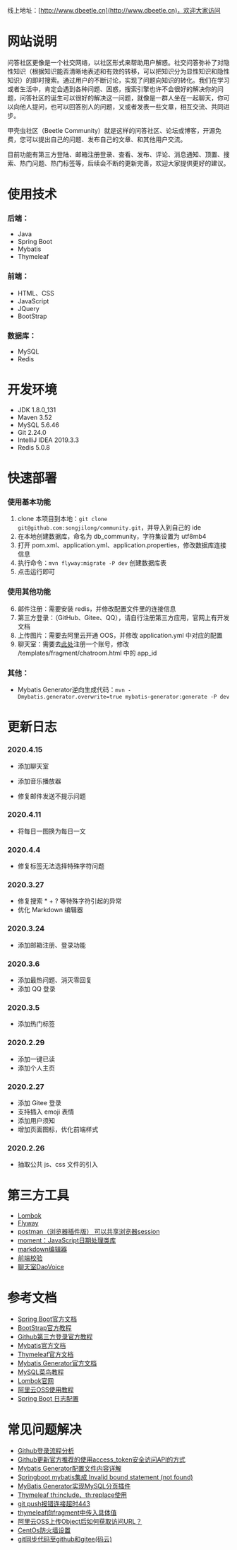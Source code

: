 线上地址：[http://www.dbeetle.cn](http://www.dbeetle.cn)，欢迎大家访问

# 网站说明

问答社区更像是一个社交网络，以社区形式来帮助用户解惑。社交问答弥补了对隐性知识（根据知识能否清晰地表述和有效的转移，可以把知识分为显性知识和隐性知识）的即时搜索。通过用户的不断讨论，实现了问题向知识的转化。我们在学习或者生活中，肯定会遇到各种问题、困惑，搜索引擎也许不会很好的解决你的问题，问答社区的诞生可以很好的解决这一问题，就像是一群人坐在一起聊天，你可以向他人提问，也可以回答别人的问题，又或者发表一些文章，相互交流、共同进步。

甲壳虫社区（Beetle Community）就是这样的问答社区、论坛或博客，开源免费，您可以提出自己的问题、发布自己的文章、和其他用户交流。

目前功能有第三方登陆、邮箱注册登录、查看、发布、评论、消息通知、顶置、搜索、热门问题、热门标签等，后续会不断的更新完善，欢迎大家提供更好的建议。

# 使用技术
### 后端：
- Java
- Spring Boot
- Mybatis
- Thymeleaf

### 前端：
- HTML、CSS
- JavaScript
- JQuery
- BootStrap

### 数据库：
- MySQL
- Redis

# 开发环境
- JDK 1.8.0_131
- Maven 3.52
- MySQL 5.6.46
- Git 2.24.0
- IntelliJ IDEA 2019.3.3
- Redis 5.0.8

# 快速部署
### 使用基本功能
1. clone 本项目到本地：`git clone git@github.com:songjilong/community.git`，并导入到自己的 ide
2. 在本地创建数据库，命名为 db_community，字符集设置为 utf8mb4
3. 打开 pom.xml、application.yml、application.properties，修改数据库连接信息
4. 执行命令：`mvn flyway:migrate -P dev` 创建数据库表
5. 点击运行即可

### 使用其他功能
6. 邮件注册：需要安装 redis，并修改配置文件里的连接信息
7. 第三方登录：（GitHub、Gitee、QQ），请自行注册第三方应用，官网上有开发文档
8. 上传图片：需要去阿里云开通 OOS，并修改 application.yml 中对应的配置
9. 聊天室：需要去[此处](http://dashboard.daovoice.io)注册一个账号，修改 /templates/fragment/chatroom.html 中的 app_id

### 其他：
- Mybatis Generator逆向生成代码：`mvn -Dmybatis.generator.overwrite=true mybatis-generator:generate -P dev`

# 更新日志

### 2020.4.15

- 添加聊天室

- 添加音乐播放器
- 修复邮件发送不提示问题

### 2020.4.11

- 将每日一图换为每日一文

### 2020.4.4

- 修复标签无法选择特殊字符问题

### 2020.3.27

- 修复搜索 *  +  ? 等特殊字符引起的异常
- 优化 Markdown 编辑器

### 2020.3.24

- 添加邮箱注册、登录功能

### 2020.3.6

- 添加最热问题、消灭零回复
- 添加 QQ 登录

### 2020.3.5

- 添加热门标签

### 2020.2.29

- 添加一键已读
- 添加个人主页

### 2020.2.27

- 添加 Gitee 登录
- 支持插入 emoji 表情
- 添加用户须知
- 增加页面图标，优化前端样式

### 2020.2.26

- 抽取公共 js、css 文件的引入

# 第三方工具
- [Lombok](https://projectlombok.org/)  
- [Flyway](https://flywaydb.org/)  
- [postman（浏览器插件版） 可以共享浏览器session](https://chrome.google.com/webstore/detail/tabbed-postman-rest-clien/coohjcphdfgbiolnekdpbcijmhambjff)  
- [moment：JavaScript日期处理类库](http://momentjs.cn/)  
- [markdown编辑器](https://pandao.github.io/editor.md/)  
- [前端校验](https://validator.niceue.com/)  
- [聊天室DaoVoice](http://dashboard.daovoice.io/)  

# 参考文档
- [Spring Boot官方文档](https://docs.spring.io/spring-boot/docs/2.2.4.RELEASE/reference/html/)  
- [BootStrap官方教程](https://v3.bootcss.com/components/)  
- [Github第三方登录官方教程](https://developer.github.com/apps/)  
- [Mybatis官方文档](https://mybatis.org/mybatis-3/zh/index.html)  
- [Thymeleaf官方文档](https://www.thymeleaf.org/doc/tutorials/3.0/usingthymeleaf.html)  
- [Mybatis Generator官方文档](http://mybatis.org/generator/)   
- [MySQL菜鸟教程](https://www.runoob.com/mysql/mysql-tutorial.html)  
- [Lombok官网](https://projectlombok.org/)   
- [阿里云OSS使用教程](https://help.aliyun.com/document_detail/31883.html?spm=5176.8466010.bucket.4.7c451450a0B80C)  
- [Spring Boot 日志配置](https://blog.csdn.net/Inke88/article/details/75007649)  

# 常见问题解决
- [Github登录流程分析](https://www.cnblogs.com/songjilong/p/12309552.html)  
- [Github更新官方推荐的使用access_token安全访问API的方式](https://blog.csdn.net/kuaileky/article/details/104217757)  
- [Mybatis Generator配置文件内容详解](https://www.jianshu.com/p/a8bfc14a3534)     
- [Springboot mybatis集成 Invalid bound statement (not found)](https://blog.csdn.net/qq_35981283/article/details/78590090)    
- [MyBatis Generator实现MySQL分页插件](https://blog.csdn.net/xiao__gui/article/details/51333693)    
- [Thymeleaf th:include、th:replace使用](https://blog.csdn.net/believe__sss/article/details/79992408)
- [git push报错连接超时443](https://gist.github.com/laispace/666dd7b27e9116faece6)    
- [thymeleaf向fragment中传入具体值](https://blog.csdn.net/u010999809/article/details/80724076)
- [阿里云OSS上传Object后如何获取访问URL？](https://www.alibabacloud.com/help/zh/doc-detail/39607.htm)
- [CentOs防火墙设置](https://support.huaweicloud.com/trouble-ecs/ecs_trouble_0402.html)
- [git同步代码至github和gitee(码云)](https://zhuanlan.zhihu.com/p/71163868)

